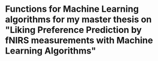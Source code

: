 # Functions for Machine Learning algorithms for my master thesis on "Liking Preference Prediction by fNIRS measurements with Machine Learning Algorithms"
